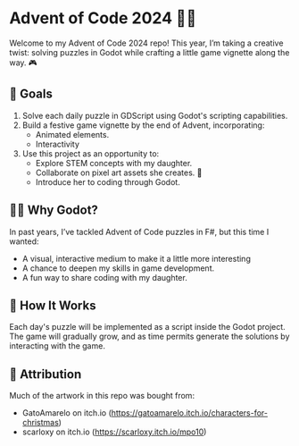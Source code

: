 # Advent of Code 2024 🎄✨

Welcome to my Advent of Code 2024 repo! This year, I’m taking a creative twist: solving puzzles in Godot while crafting a little game vignette along the way. 🎮

## 🎯 Goals

1. Solve each daily puzzle in GDScript using Godot's scripting capabilities.
2. Build a festive game vignette by the end of Advent, incorporating:
    * Animated elements.
    * Interactivity
3. Use this project as an opportunity to:
    * Explore STEM concepts with my daughter.
    * Collaborate on pixel art assets she creates. 🎨
    * Introduce her to coding through Godot.

## 👩‍💻 Why Godot?

In past years, I’ve tackled Advent of Code puzzles in F#, but this time I wanted:

* A visual, interactive medium to make it a little more interesting
* A chance to deepen my skills in game development.
* A fun way to share coding with my daughter.

## 🎄 How It Works

Each day's puzzle will be implemented as a script inside the Godot project.
The game will gradually grow, and as time permits generate the solutions by interacting with the game.

## 👾 Attribution

Much of the artwork in this repo was bought from:

* GatoAmarelo on itch.io (https://gatoamarelo.itch.io/characters-for-christmas)
* scarloxy on itch.io (https://scarloxy.itch.io/mpo10)

